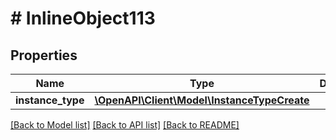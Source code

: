 # # InlineObject113

## Properties

Name | Type | Description | Notes
------------ | ------------- | ------------- | -------------
**instance_type** | [**\OpenAPI\Client\Model\InstanceTypeCreate**](InstanceTypeCreate.md) |  | [optional]

[[Back to Model list]](../../README.md#models) [[Back to API list]](../../README.md#endpoints) [[Back to README]](../../README.md)
